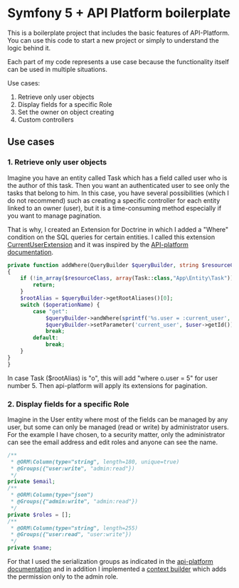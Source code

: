 # Symfony 5 + API Platform boilerplate

This is a boilerplate project that includes the basic features of API-Platform. You can use this code to start a new project or simply to understand the logic behind it.

Each part of my code represents a use case because the functionality itself can be used in multiple situations.

Use cases:

1. Retrieve only user objects
2. Display fields for a specific Role
3. Set the owner on object creating
4. Custom controllers

## Use cases

### 1. Retrieve only user objects

Imagine you have an entity called Task which has a field called user who is the author of this task. Then you want an authenticated user to see only the tasks that belong to him.
In this case, you have several possibilities (which I do not recommend) such as creating a specific controller for each entity linked to an owner (user), but it is a time-consuming method especially if you want to manage pagination.

That is why, I created an Extension for Doctrine in which I added a "Where" condition on the SQL queries for certain entities. I called this extension [CurrentUserExtension](/src/Doctrine/CurrentUserExtension.php) and it was inspired by the [API-platform documentation](https://api-platform.com/docs/core/extensions/#custom-doctrine-orm-extension).

```php
private function addWhere(QueryBuilder $queryBuilder, string $resourceClass, $operationName): void
{
    if (!in_array($resourceClass, array(Task::class,"App\Entity\Task")) || $this->security->isGranted('ROLE_ADMIN') || null === $user = $this->security->getUser()) {
        return;
    }
    $rootAlias = $queryBuilder->getRootAliases()[0];
    switch ($operationName) {
        case "get":
            $queryBuilder->andWhere(sprintf('%s.user = :current_user', $rootAlias));
            $queryBuilder->setParameter('current_user', $user->getId());
            break;
        default:
            break;
    }
}
}
```

In case Task ($rootAlias) is "o", this will add "where o.user = 5" for user number 5. Then api-platform will apply its extensions for pagination.

### 2. Display fields for a specific Role

Imagine in the User entity where most of the fields can be managed by any user, but some can only be managed (read or write) by administrator users. For the example I have chosen, to a security matter, only the administrator can see the email address and edit roles and anyone can see the name.

```php
/**
 * @ORM\Column(type="string", length=180, unique=true)
 * @Groups({"user:write", "admin:read"})
 */
private $email;
/**
 * @ORM\Column(type="json")
 * @Groups({"admin:write", "admin:read"})
 */
private $roles = [];
/**
 * @ORM\Column(type="string", length=255)
 * @Groups({"user:read", "user:write"})
 */
private $name;
```

For that I used the serialization groups as indicated in the [api-platform documentation](https://api-platform.com/docs/core/serialization/#changing-the-serialization-context-dynamically) and in addition I implemented a [context builder](/src/Serializer/AdminContextBuilder.php) which adds the permission only to the admin role.
